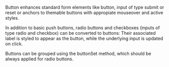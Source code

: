 Button enhances standard form elements like button, input of type submit or reset or anchors to themable buttons with appropiate mouseover and active styles.

In addition to basic push buttons, radio buttons and checkboxes (inputs of type radio and checkbox) can be converted to buttons: Their associated label is styled to appear as the button, while the underlying input is updated on click.

Buttons can be grouped using the buttonSet method, which should be always applied for radio buttons.